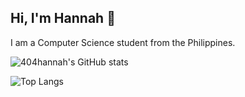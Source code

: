 ## Hi, I'm Hannah 👋
I am a Computer Science student from the Philippines.

<!--
**404hannah/404hannah** is a ✨ _special_ ✨ repository because its `README.md` (this file) appears on your GitHub profile.

Here are some ideas to get you started:

- 🔭 I’m currently working on ...
- 🌱 I’m currently learning ...
- 👯 I’m looking to collaborate on ...
- 🤔 I’m looking for help with ...
- 💬 Ask me about ...
- 📫 How to reach me: ...
- 😄 Pronouns: ...
- ⚡ Fun fact: ...
-->

![404hannah's GitHub stats](https://github-readme-stats.vercel.app/api?username=404hannah&show_icons=true&theme=dark)

![Top Langs](https://github-readme-stats.vercel.app/api/top-langs/?username=404hannah&layout=compact&theme=dark)
